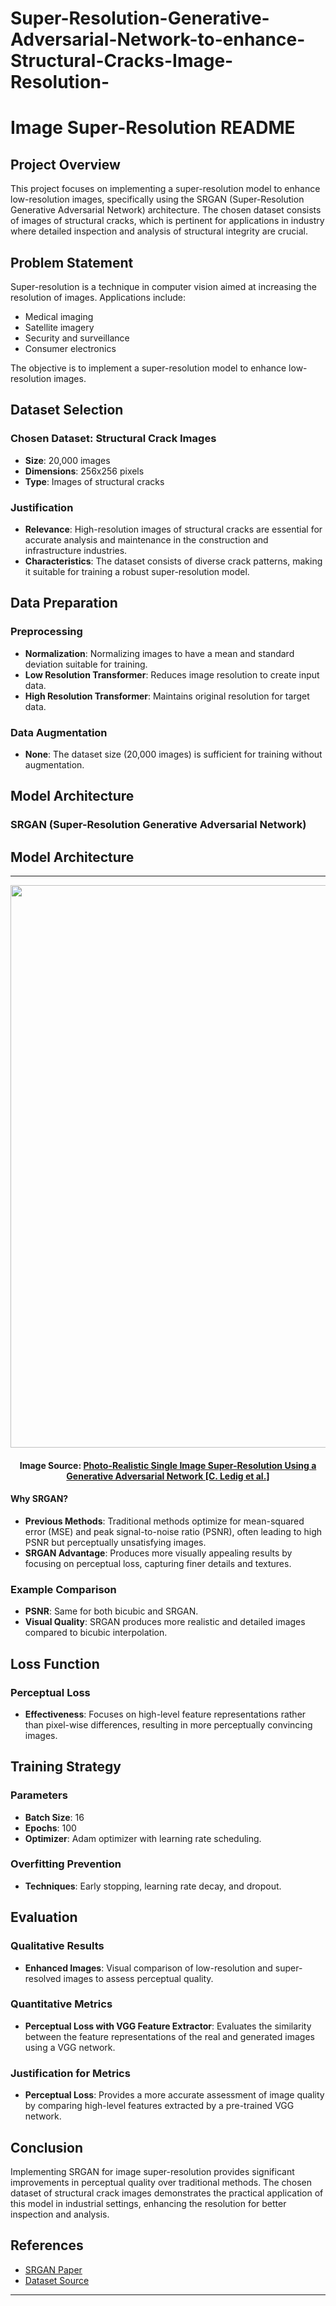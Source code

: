 # Super-Resolution-Generative-Adversarial-Network-to-enhance-Structural-Cracks-Image-Resolution-

# Image Super-Resolution README

## Project Overview

This project focuses on implementing a super-resolution model to enhance low-resolution images, specifically using the SRGAN (Super-Resolution Generative Adversarial Network) architecture. The chosen dataset consists of images of structural cracks, which is pertinent for applications in industry where detailed inspection and analysis of structural integrity are crucial.

## Problem Statement

Super-resolution is a technique in computer vision aimed at increasing the resolution of images. Applications include:

- Medical imaging
- Satellite imagery
- Security and surveillance
- Consumer electronics

The objective is to implement a super-resolution model to enhance low-resolution images.

## Dataset Selection

### Chosen Dataset: Structural Crack Images

- **Size**: 20,000 images
- **Dimensions**: 256x256 pixels
- **Type**: Images of structural cracks

### Justification

- **Relevance**: High-resolution images of structural cracks are essential for accurate analysis and maintenance in the construction and infrastructure industries.
- **Characteristics**: The dataset consists of diverse crack patterns, making it suitable for training a robust super-resolution model.

## Data Preparation

### Preprocessing

- **Normalization**: Normalizing images to have a mean and standard deviation suitable for training.
- **Low Resolution Transformer**: Reduces image resolution to create input data.
- **High Resolution Transformer**: Maintains original resolution for target data.

### Data Augmentation

- **None**: The dataset size (20,000 images) is sufficient for training without augmentation.

## Model Architecture

### SRGAN (Super-Resolution Generative Adversarial Network)
## Model Architecture
-----
<img src="https://miro.medium.com/max/1000/1*zsiBj3IL4ALeLgsCeQ3lyA.png" width="900" height="900"/>
<h4></h4>
<h4><center>Image Source:  <a href="https://arxiv.org/abs/1609.04802">Photo-Realistic Single Image Super-Resolution Using a Generative Adversarial Network [C. Ledig et al.]</a></center></h4>


#### Why SRGAN?

- **Previous Methods**: Traditional methods optimize for mean-squared error (MSE) and peak signal-to-noise ratio (PSNR), often leading to high PSNR but perceptually unsatisfying images.
- **SRGAN Advantage**: Produces more visually appealing results by focusing on perceptual loss, capturing finer details and textures.

### Example Comparison


- **PSNR**: Same for both bicubic and SRGAN.
- **Visual Quality**: SRGAN produces more realistic and detailed images compared to bicubic interpolation.

## Loss Function

### Perceptual Loss

- **Effectiveness**: Focuses on high-level feature representations rather than pixel-wise differences, resulting in more perceptually convincing images.

## Training Strategy

### Parameters

- **Batch Size**: 16
- **Epochs**: 100
- **Optimizer**: Adam optimizer with learning rate scheduling.

### Overfitting Prevention

- **Techniques**: Early stopping, learning rate decay, and dropout.

## Evaluation

### Qualitative Results

- **Enhanced Images**: Visual comparison of low-resolution and super-resolved images to assess perceptual quality.

### Quantitative Metrics

- **Perceptual Loss with VGG Feature Extractor**: Evaluates the similarity between the feature representations of the real and generated images using a VGG network.

### Justification for Metrics

- **Perceptual Loss**: Provides a more accurate assessment of image quality by comparing high-level features extracted by a pre-trained VGG network.

## Conclusion

Implementing SRGAN for image super-resolution provides significant improvements in perceptual quality over traditional methods. The chosen dataset of structural crack images demonstrates the practical application of this model in industrial settings, enhancing the resolution for better inspection and analysis.

## References

- [SRGAN Paper](https://arxiv.org/abs/1609.04802)
- [Dataset Source](https://your-dataset-link.com)
---


